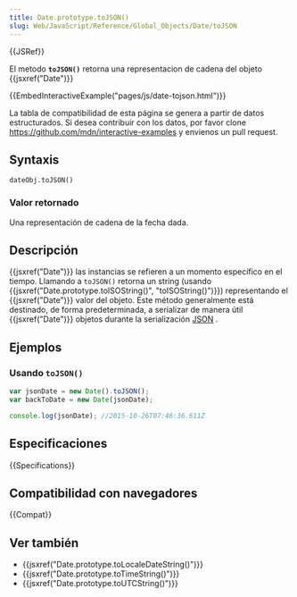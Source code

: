 ```yaml
---
title: Date.prototype.toJSON()
slug: Web/JavaScript/Reference/Global_Objects/Date/toJSON
---
```


{{JSRef}}

El metodo **`toJSON()`** retorna una representacion de cadena del objeto {{jsxref("Date")}}

{{EmbedInteractiveExample("pages/js/date-tojson.html")}}

La tabla de compatibilidad de esta página se genera a partir de datos estructurados. Si desea contribuir con los datos, por favor clone <https://github.com/mdn/interactive-examples> y envienos un pull request.

## Syntaxis

```
dateObj.toJSON()
```

### Valor retornado

Una representación de cadena de la fecha dada.

## Descripción

{{jsxref("Date")}} las instancias se refieren a un momento específico en el tiempo. Llamando a `toJSON()` retorna un string (usando {{jsxref("Date.prototype.toISOString()", "toISOString()")}}) representando el {{jsxref("Date")}} valor del objeto. Este método generalmente está destinado, de forma predeterminada, a serializar de manera útil {{jsxref("Date")}} objetos durante la serialización [JSON](/es/docs/Glossary/JSON) .

## Ejemplos

### Usando `toJSON()`

```js
var jsonDate = new Date().toJSON();
var backToDate = new Date(jsonDate);

console.log(jsonDate); //2015-10-26T07:46:36.611Z
```

## Especificaciones

{{Specifications}}

## Compatibilidad con navegadores

{{Compat}}

## Ver también

- {{jsxref("Date.prototype.toLocaleDateString()")}}
- {{jsxref("Date.prototype.toTimeString()")}}
- {{jsxref("Date.prototype.toUTCString()")}}
